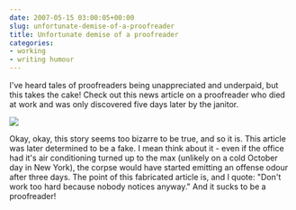 ```yaml
---
date: 2007-05-15 03:00:05+00:00
slug: unfortunate-demise-of-a-proofreader
title: Unfortunate demise of a proofreader
categories:
- working
- writing humour
---
```


I've heard tales of proofreaders being unappreciated and underpaid, but this takes the cake! Check out this news article on a proofreader who died at work and was only discovered five days later by the janitor. 

[![](http://wordbit.freehostia.com/wp-content/uploads/2007/05/WindowsLiveWriter/Unfortunatedemiseofaproofreader_11790/turkle_thumb%5B1%5D.jpg)](http://wordbit.freehostia.com/wp-content/uploads/2007/05/WindowsLiveWriter/Unfortunatedemiseofaproofreader_11790/turkle%5B3%5D.jpg)

Okay, okay, this story seems too bizarre to be true, and so it is. This article was later determined to be a fake. I mean think about it - even if the office had it's air conditioning turned up to the max (unlikely on a cold October day in New York), the corpse would have started emitting an offense odour after three days. The point of this fabricated article is, and I quote: "Don't work too hard because nobody notices anyway." And it sucks to be a proofreader!
